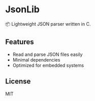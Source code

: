 # JsonLib

📦 Lightweight JSON parser written in C.

## Features
- Read and parse JSON files easily
- Minimal dependencies
- Optimized for embedded systems

## License
MIT
